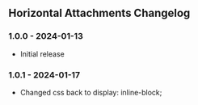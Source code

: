 ## Horizontal Attachments Changelog

### 1.0.0 - 2024-01-13
- Initial release

### 1.0.1 - 2024-01-17
- Changed css back to display: inline-block;
